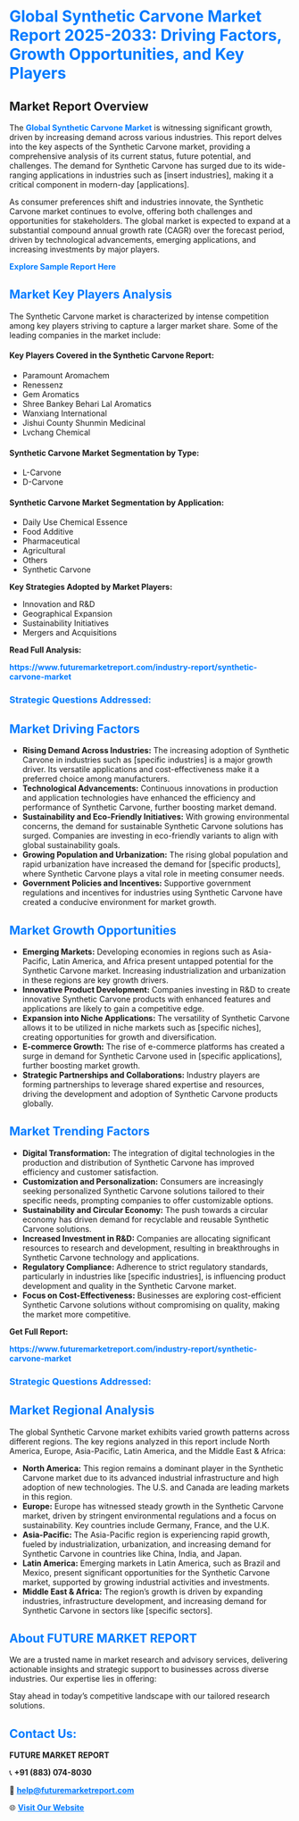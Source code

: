 <h1 style="color: #007BFF;">Global Synthetic Carvone Market Report 2025-2033: Driving Factors, Growth Opportunities, and Key Players</h1>

<section id="overview">
<h2>Market Report Overview</h2>
<p>The <a href="https://www.futuremarketreport.com/industry-report/synthetic-carvone-market" style="color: #007BFF; text-decoration: none;"><strong>Global Synthetic Carvone Market</strong></a> is witnessing significant growth, driven by increasing demand across various industries. This report delves into the key aspects of the Synthetic Carvone market, providing a comprehensive analysis of its current status, future potential, and challenges. The demand for Synthetic Carvone has surged due to its wide-ranging applications in industries such as [insert industries], making it a critical component in modern-day [applications].</p>
<p>As consumer preferences shift and industries innovate, the Synthetic Carvone market continues to evolve, offering both challenges and opportunities for stakeholders. The global market is expected to expand at a substantial compound annual growth rate (CAGR) over the forecast period, driven by technological advancements, emerging applications, and increasing investments by major players.</p>
</section>

<section id="overview">
<p><a href="https://www.futuremarketreport.com/request-sample/reportId=116457" style="color: #007BFF; text-decoration: none;"><strong>Explore Sample Report Here</strong></a></p>
</section>

<section id="key-players">
<h2 style="color: #007BFF;">Market Key Players Analysis</h2>
<p>The Synthetic Carvone market is characterized by intense competition among key players striving to capture a larger market share. Some of the leading companies in the market include:</p>
<h4>Key Players Covered in the Synthetic Carvone Report:</h4>
<ul><li>Paramount Aromachem</li><li>Renessenz</li><li>Gem Aromatics</li><li>Shree Bankey Behari Lal Aromatics</li><li>Wanxiang International</li><li>Jishui County Shunmin Medicinal</li><li>Lvchang Chemical</li></ul>
<h4>Synthetic Carvone Market Segmentation by Type:</h4>
<ul><li>L-Carvone</li><li>D-Carvone</li></ul>

<h4>Synthetic Carvone Market Segmentation by Application:</h4>
<ul><li>Daily Use Chemical Essence</li><li>Food Additive</li><li>Pharmaceutical</li><li>Agricultural</li><li>Others</li><li>Synthetic Carvone</li></ul>
<p><strong>Key Strategies Adopted by Market Players:</strong></p>
<ul>
<li>Innovation and R&D</li>
<li>Geographical Expansion</li>
<li>Sustainability Initiatives</li>
<li>Mergers and Acquisitions</li>
</ul>
</section>

<section>
<p><strong>Read Full Analysis: </strong></p><a href="https://www.futuremarketreport.com/industry-report/synthetic-carvone-market" style="color: #007BFF; text-decoration: none;"><strong>https://www.futuremarketreport.com/industry-report/synthetic-carvone-market</strong></a>
<h3 style="color: #007BFF;">Strategic Questions Addressed:</h3>
</section>

<section id="driving-factors">
<h2 style="color: #007BFF;">Market Driving Factors</h2>
<ul>
<li><strong>Rising Demand Across Industries:</strong> The increasing adoption of Synthetic Carvone in industries such as [specific industries] is a major growth driver. Its versatile applications and cost-effectiveness make it a preferred choice among manufacturers.</li>
<li><strong>Technological Advancements:</strong> Continuous innovations in production and application technologies have enhanced the efficiency and performance of Synthetic Carvone, further boosting market demand.</li>
<li><strong>Sustainability and Eco-Friendly Initiatives:</strong> With growing environmental concerns, the demand for sustainable Synthetic Carvone solutions has surged. Companies are investing in eco-friendly variants to align with global sustainability goals.</li>
<li><strong>Growing Population and Urbanization:</strong> The rising global population and rapid urbanization have increased the demand for [specific products], where Synthetic Carvone plays a vital role in meeting consumer needs.</li>
<li><strong>Government Policies and Incentives:</strong> Supportive government regulations and incentives for industries using Synthetic Carvone have created a conducive environment for market growth.</li>
</ul>
</section>

<section id="growth-opportunities">
<h2 style="color: #007BFF;">Market Growth Opportunities</h2>
<ul>
<li><strong>Emerging Markets:</strong> Developing economies in regions such as Asia-Pacific, Latin America, and Africa present untapped potential for the Synthetic Carvone market. Increasing industrialization and urbanization in these regions are key growth drivers.</li>
<li><strong>Innovative Product Development:</strong> Companies investing in R&D to create innovative Synthetic Carvone products with enhanced features and applications are likely to gain a competitive edge.</li>
<li><strong>Expansion into Niche Applications:</strong> The versatility of Synthetic Carvone allows it to be utilized in niche markets such as [specific niches], creating opportunities for growth and diversification.</li>
<li><strong>E-commerce Growth:</strong> The rise of e-commerce platforms has created a surge in demand for Synthetic Carvone used in [specific applications], further boosting market growth.</li>
<li><strong>Strategic Partnerships and Collaborations:</strong> Industry players are forming partnerships to leverage shared expertise and resources, driving the development and adoption of Synthetic Carvone products globally.</li>
</ul>
</section>

<section id="trending-factors">
<h2 style="color: #007BFF;">Market Trending Factors</h2>
<ul>
<li><strong>Digital Transformation:</strong> The integration of digital technologies in the production and distribution of Synthetic Carvone has improved efficiency and customer satisfaction.</li>
<li><strong>Customization and Personalization:</strong> Consumers are increasingly seeking personalized Synthetic Carvone solutions tailored to their specific needs, prompting companies to offer customizable options.</li>
<li><strong>Sustainability and Circular Economy:</strong> The push towards a circular economy has driven demand for recyclable and reusable Synthetic Carvone solutions.</li>
<li><strong>Increased Investment in R&D:</strong> Companies are allocating significant resources to research and development, resulting in breakthroughs in Synthetic Carvone technology and applications.</li>
<li><strong>Regulatory Compliance:</strong> Adherence to strict regulatory standards, particularly in industries like [specific industries], is influencing product development and quality in the Synthetic Carvone market.</li>
<li><strong>Focus on Cost-Effectiveness:</strong> Businesses are exploring cost-efficient Synthetic Carvone solutions without compromising on quality, making the market more competitive.</li>
</ul>
</section>

<section>
<p><strong>Get Full Report: </strong></p><a href="https://www.futuremarketreport.com/industry-report/synthetic-carvone-market" style="color: #007BFF; text-decoration: none;"><strong>https://www.futuremarketreport.com/industry-report/synthetic-carvone-market</strong></a>
<h3 style="color: #007BFF;">Strategic Questions Addressed:</h3>
</section>


<section id="regional-analysis">
<h2 style="color: #007BFF;">Market Regional Analysis</h2>
<p>The global Synthetic Carvone market exhibits varied growth patterns across different regions. The key regions analyzed in this report include North America, Europe, Asia-Pacific, Latin America, and the Middle East & Africa:</p>
<ul>
<li><strong>North America:</strong> This region remains a dominant player in the Synthetic Carvone market due to its advanced industrial infrastructure and high adoption of new technologies. The U.S. and Canada are leading markets in this region.</li>
<li><strong>Europe:</strong> Europe has witnessed steady growth in the Synthetic Carvone market, driven by stringent environmental regulations and a focus on sustainability. Key countries include Germany, France, and the U.K.</li>
<li><strong>Asia-Pacific:</strong> The Asia-Pacific region is experiencing rapid growth, fueled by industrialization, urbanization, and increasing demand for Synthetic Carvone in countries like China, India, and Japan.</li>
<li><strong>Latin America:</strong> Emerging markets in Latin America, such as Brazil and Mexico, present significant opportunities for the Synthetic Carvone market, supported by growing industrial activities and investments.</li>
<li><strong>Middle East & Africa:</strong> The region’s growth is driven by expanding industries, infrastructure development, and increasing demand for Synthetic Carvone in sectors like [specific sectors].</li>
</ul>
</section>

<footer>
<h2 style="color: #007BFF;">About FUTURE MARKET REPORT</h2>
<p>We are a trusted name in market research and advisory services, delivering actionable insights and strategic support to businesses across diverse industries. Our expertise lies in offering:</p>

<p>Stay ahead in today’s competitive landscape with our tailored research solutions.</p>

<h2 style="color: #007BFF;">Contact Us:</h2>
<p><strong>FUTURE MARKET REPORT</strong></p>
<p>📞 <strong>+91 (883) 074-8030</strong></p>
<p>📧 <strong><a href="mailto:help@futuremarketreport.com" style="color: #007BFF;">help@futuremarketreport.com</a></strong></p>
<p>🌐 <strong><a href="https://www.futuremarketreport.com/" style="color: #007BFF;">Visit Our Website</a></strong></p>
</footer>